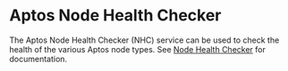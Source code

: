 # Aptos Node Health Checker

The Aptos Node Health Checker (NHC) service can be used to check the health of the various Aptos node types. See [Node Health Checker](https://aptos.dev/nodes/measure/node-health-checker) for documentation.

